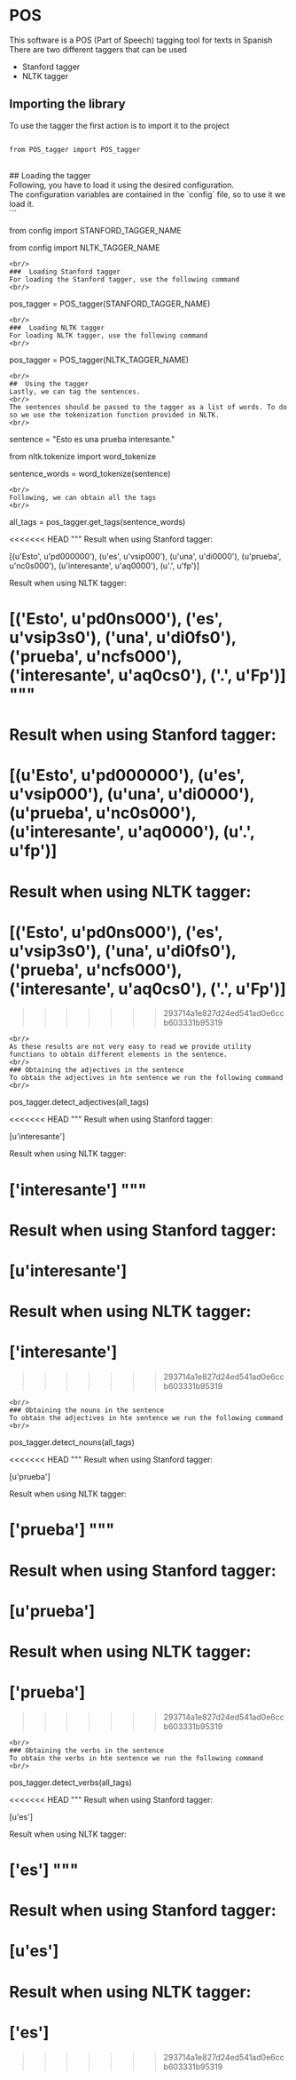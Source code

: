 # POS

This software is a POS (Part of Speech) tagging tool for texts in Spanish
<br/>
There are two different taggers that can be used
* Stanford tagger
* NLTK tagger

##  Importing the library
To use the tagger the first action is to import it to the project
<br/>
```

from POS_tagger import POS_tagger

```
<br/>
##  Loading the tagger
<br/>
Following, you have to load it using the desired configuration.
<br/>
The configuration variables are contained in the `config` file, so to use it we load it.
<br/>
```

from config import STANFORD_TAGGER_NAME

from config import NLTK_TAGGER_NAME
```
<br/>
###  Loading Stanford tagger
For loading the Stanford tagger, use the following command
<br/>
```
pos_tagger = POS_tagger(STANFORD_TAGGER_NAME)
```
<br/>
###  Loading NLTK tagger
For loading NLTK tagger, use the following command
<br/>
```
pos_tagger = POS_tagger(NLTK_TAGGER_NAME)
```
<br/>
##  Using the tagger
Lastly, we can tag the sentences.
<br/>
The sentences should be passed to the tagger as a list of words. To do so we use the tokenization function provided in NLTK.
<br/>
```
sentence = "Esto es una prueba interesante."

from nltk.tokenize import word_tokenize

sentence_words = word_tokenize(sentence)
```
<br/>
Following, we can obtain all the tags
<br/>
```
all_tags = pos_tagger.get_tags(sentence_words)

<<<<<<< HEAD
"""
Result when using Stanford tagger:

[(u'Esto', u'pd000000'), (u'es', u'vsip000'), (u'una', u'di0000'), (u'prueba', u'nc0s000'), (u'interesante', u'aq0000'), (u'.', u'fp')]

Result when using NLTK tagger:

[('Esto', u'pd0ns000'), ('es', u'vsip3s0'), ('una', u'di0fs0'), ('prueba', u'ncfs000'), ('interesante', u'aq0cs0'), ('.', u'Fp')]
"""
=======
# Result when using Stanford tagger:

#   [(u'Esto', u'pd000000'), (u'es', u'vsip000'), (u'una', u'di0000'), (u'prueba', u'nc0s000'), (u'interesante', u'aq0000'), (u'.', u'fp')]

# Result when using NLTK tagger:

#   [('Esto', u'pd0ns000'), ('es', u'vsip3s0'), ('una', u'di0fs0'), ('prueba', u'ncfs000'), ('interesante', u'aq0cs0'), ('.', u'Fp')]
>>>>>>> 293714a1e827d24ed541ad0e6ccb603331b95319
```
<br/>
As these results are not very easy to read we provide utility functions to obtain different elements in the sentence.
<br/>
### Obtaining the adjectives in the sentence
To obtain the adjectives in hte sentence we run the following command
<br/>
```
pos_tagger.detect_adjectives(all_tags)

<<<<<<< HEAD
"""
Result when using Stanford tagger:

[u'interesante']

Result when using NLTK tagger:

['interesante']
"""
=======
# Result when using Stanford tagger:

# [u'interesante']

# Result when using NLTK tagger:

# ['interesante']
>>>>>>> 293714a1e827d24ed541ad0e6ccb603331b95319
```
<br/>
### Obtaining the nouns in the sentence
To obtain the adjectives in hte sentence we run the following command
<br/>
```
pos_tagger.detect_nouns(all_tags)

<<<<<<< HEAD
"""
Result when using Stanford tagger:

[u'prueba']

Result when using NLTK tagger:

['prueba']
"""
=======
# Result when using Stanford tagger:

# [u'prueba']

# Result when using NLTK tagger:

# ['prueba']
>>>>>>> 293714a1e827d24ed541ad0e6ccb603331b95319
```
<br/>
### Obtaining the verbs in the sentence
To obtain the verbs in hte sentence we run the following command
<br/>
```
pos_tagger.detect_verbs(all_tags)

<<<<<<< HEAD
"""
Result when using Stanford tagger:

[u'es']

Result when using NLTK tagger:

['es']
"""
=======
# Result when using Stanford tagger:

# [u'es']

# Result when using NLTK tagger:

# ['es']
>>>>>>> 293714a1e827d24ed541ad0e6ccb603331b95319
```
